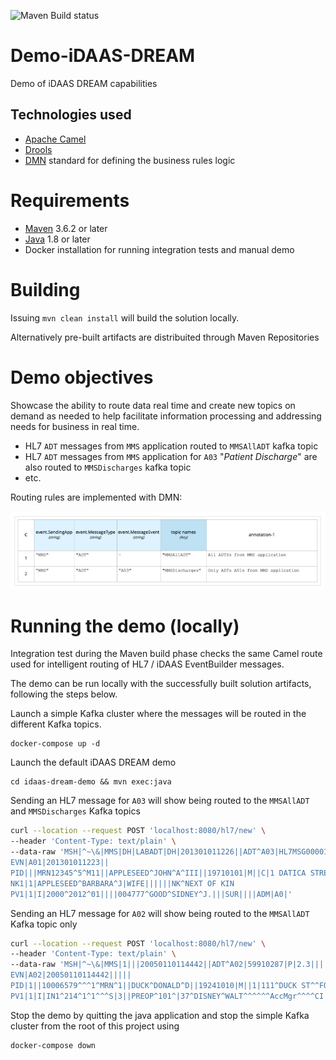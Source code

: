 ![Maven Build status](https://github.com/RedHat-Healthcare/Demo-iDAAS-DREAM/workflows/Maven%20Build%20and%20Deploy/badge.svg)

# Demo-iDAAS-DREAM
Demo of iDAAS DREAM capabilities

## Technologies used

- [Apache Camel](https://camel.apache.org) 
- [Drools](https://drools.org)
- [DMN](https://drools.org/learn/dmn.html) standard for defining the business rules logic

# Requirements

- [Maven](https://maven.apache.org/) 3.6.2 or later
- [Java](https://openjdk.java.net/install/) 1.8 or later 
- Docker installation for running integration tests and manual demo

# Building 

Issuing `mvn clean install` will build the solution locally.

Alternatively pre-built artifacts are distribuited through Maven Repositories

# Demo objectives

Showcase the ability to route data real time and create new topics on demand as needed to help facilitate information processing and addressing needs for business in real time.

- HL7 `ADT` messages from `MMS` application routed to `MMSAllADT` kafka topic
- HL7 `ADT` messages from `MMS` application for `A03` "_Patient Discharge_" are also routed to `MMSDischarges` kafka topic
- etc.

Routing rules are implemented with DMN:

![DMN decision table](Screenshot-DMN-decision-table.png)

# Running the demo (locally)

Integration test during the Maven build phase checks the same Camel route used for intelligent routing of HL7 / iDAAS EventBuilder messages.

The demo can be run locally with the successfully built solution artifacts, following the steps below.

Launch a simple Kafka cluster where the messages will be routed in the different Kafka topics.

```
docker-compose up -d
```

Launch the default iDAAS DREAM demo

```
cd idaas-dream-demo && mvn exec:java
```

Sending an HL7 message for `A03` will show being routed to the `MMSAllADT` and `MMSDischarges` Kafka topics

```sh
curl --location --request POST 'localhost:8080/hl7/new' \
--header 'Content-Type: text/plain' \
--data-raw 'MSH|^~\&|MMS|DH|LABADT|DH|201301011226||ADT^A03|HL7MSG00001|P|2.3|
EVN|A01|201301011223||
PID|||MRN12345^5^M11||APPLESEED^JOHN^A^III||19710101|M||C|1 DATICA STREET^^MADISON^WI^53005-1020|GL|(414)379-1212|(414)271-3434||S||MRN12345001^2^M10|123456789|987654^NC|
NK1|1|APPLESEED^BARBARA^J|WIFE||||||NK^NEXT OF KIN
PV1|1|I|2000^2012^01||||004777^GOOD^SIDNEY^J.|||SUR||||ADM|A0|'
```

Sending an HL7 message for `A02` will show being routed to the `MMSAllADT` Kafka topic only

```sh
curl --location --request POST 'localhost:8080/hl7/new' \
--header 'Content-Type: text/plain' \
--data-raw 'MSH|^~\&|MMS|1|||20050110114442||ADT^A02|59910287|P|2.3|||
EVN|A02|20050110114442|||||
PID|1||10006579^^^1^MRN^1||DUCK^DONALD^D||19241010|M||1|111^DUCK ST^^FOWL^CA^999990000^^M|1|8885551212|8885551212|1|2||40007716^^^AccMgr^VN^1|123121234|||||||||||NO
PV1|1|I|IN1^214^1^1^^^S|3||PREOP^101^|37^DISNEY^WALT^^^^^^AccMgr^^^^CI|||01||||1|||37^DISNEY^WALT^^^^^^AccMgr^^^^CI|2|40007716^^^AccMgr^VN|4|||||||||||||||||||1||I|||20050110045253||||||'
```

Stop the demo by quitting the java application and stop the simple Kafka cluster from the root of this project using

```
docker-compose down
```
